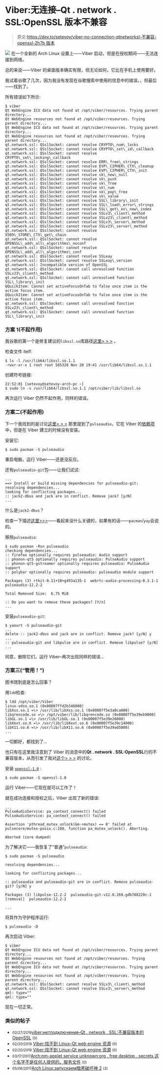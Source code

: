 # Viber:无连接–Qt . network . SSL:OpenSSL 版本不兼容

> 原文:[https://dev.to/setevoy/viber-no-connection-qtnetworksl-不兼容-openssl-2h7b 版本](https://dev.to/setevoy/viber-no-connection--qtnetworkssl-incompatible-version-of-openssl-2h7b)

[![](../Images/b550a333de9511fb0feee7abe59122bd.png)](https://res.cloudinary.com/practicaldev/image/fetch/s--kcBcFSCw--/c_limit%2Cf_auto%2Cfl_progressive%2Cq_auto%2Cw_880/https://rtfm.co.ua/wp-content/uploads/2019/02/viber-logo.png) 在一个全新的 Arch Linux 设置上——Viber 启动，但是在授权期间——无法连接到网络。

总的来说——Viber 的桌面版本确实有限，但无论如何，它比在手机上使用要好。

我试着谷歌了几次，因为我没有发现在谷歌搜索中使用的信息中的错误。，但最后——找到了。

所有错误如下所示:

```
$ viber
Qt WebEngine ICU data not found at /opt/viber/resources. Trying parent directory...
Qt WebEngine resources not found at /opt/viber/resources. Trying parent directory...
Qt WebEngine ICU data not found at /opt/viber/resources. Trying parent directory...
Qt WebEngine resources not found at /opt/viber/resources. Trying parent directory...
qt.network.ssl: QSslSocket: cannot resolve CRYPTO\_num\_locks
qt.network.ssl: QSslSocket: cannot resolve CRYPTO\_set\_id\_callback
qt.network.ssl: QSslSocket: cannot resolve CRYPTO\_set\_locking\_callback
qt.network.ssl: QSslSocket: cannot resolve ERR\_free\_strings
qt.network.ssl: QSslSocket: cannot resolve EVP\_CIPHER\_CTX\_cleanup
qt.network.ssl: QSslSocket: cannot resolve EVP\_CIPHER\_CTX\_init
qt.network.ssl: QSslSocket: cannot resolve sk\_new\_null
qt.network.ssl: QSslSocket: cannot resolve sk\_push
qt.network.ssl: QSslSocket: cannot resolve sk\_free
qt.network.ssl: QSslSocket: cannot resolve sk\_num
qt.network.ssl: QSslSocket: cannot resolve sk\_pop\_free
qt.network.ssl: QSslSocket: cannot resolve sk\_value
qt.network.ssl: QSslSocket: cannot resolve SSL\_library\_init
qt.network.ssl: QSslSocket: cannot resolve SSL\_load\_error\_strings
qt.network.ssl: QSslSocket: cannot resolve SSL\_get\_ex\_new\_index
qt.network.ssl: QSslSocket: cannot resolve SSLv3\_client\_method
qt.network.ssl: QSslSocket: cannot resolve SSLv23\_client\_method
qt.network.ssl: QSslSocket: cannot resolve SSLv3\_server\_method
qt.network.ssl: QSslSocket: cannot resolve SSLv23\_server\_method
qt.network.ssl: QSslSocket: cannot resolve X509\_STORE\_CTX\_get\_chain
qt.network.ssl: QSslSocket: cannot resolve OPENSSL\_add\_all\_algorithms\_noconf
qt.network.ssl: QSslSocket: cannot resolve OPENSSL\_add\_all\_algorithms\_conf
qt.network.ssl: QSslSocket: cannot resolve SSLeay
qt.network.ssl: QSslSocket: cannot resolve SSLeay\_version
qt.network.ssl: Incompatible version of OpenSSL
qt.network.ssl: QSslSocket: cannot call unresolved function SSLv23\_client\_method
qt.network.ssl: QSslSocket: cannot call unresolved function SSL\_library\_init
QQuickItem: Cannot set activeFocusOnTab to false once item is the active focus item.
QQuickItem: Cannot set activeFocusOnTab to false once item is the active focus item.
qt.network.ssl: QSslSocket: cannot call unresolved function SSLv23\_client\_method
qt.network.ssl: QSslSocket: cannot call unresolved function SSL\_library\_init 
```

### [](#solution-1-doesnt-work)方案 1(不起作用)

我谷歌的第一个是修复建议的`libssl.so`库路径[这里> > >](https://bytefreaks.net/applications/viber-desktop-on-fedora-27-64bit-viber-cannot-connect-to-the-internet-openssl-error) 。

检查文件 itelf:

```
$ ls -l /usr/lib64/libssl.so.1.1
-rwxr-xr-x 1 root root 585328 Nov 20 19:41 /usr/lib64/libssl.so.1.1 
```

创建符号链接:

```
22:52:01 [setevoy@setevoy-arch-pc ~]
$ sudo ln -s /usr/lib64/libssl.so.1.1 /opt/viber/lib/libssl.so 
```

再次运行 Viber 仍然不起作用，同样的错误。

### [](#solution-2-doesnt-work)方案二(不起作用)

下一个我找到的是讨论[这里> > >](https://forum.manjaro.org/t/unable-to-run-viber-under-manjaro-i3-community-edition-solved/44300/3) 那里提到了`pulseaudio`，它在 Viber 的[依赖项](https://aur.archlinux.org/packages/viber/)中，但是在 Viber 建立的时候没有安装。

安装它:

```
$ sudo pacman -S pulseaudio 
```

重启电脑，运行 Viber——还是没反应。

还有`pulseaudio-git`包——让我们试试:

```
...
==> Install or build missing dependencies for pulseaudio-git:
resolving dependencies...
looking for conflicting packages...
:: jack2-dbus and jack are in conflict. Remove jack? [y/N]
... 
```

什么是`jack2-dbus`？

检查一下描述[这里>>>](https://www.archlinux.org/packages/community/x86_64/jack2-dbus/)——看起来没什么关键的，如果有的话——`pacman`/`yay`会说的。

移除`pulseaudio`:

```
$ sudo pacman -Rsn pulseaudio
checking dependencies...
:: firefox optionally requires pulseaudio: Audio support
:: phonon-qt5 optionally requires pulseaudio: PulseAudio support
:: phonon-qt5-gstreamer optionally requires pulseaudio: PulseAudio support
:: polybar optionally requires pulseaudio: pulseaudio module support

Packages (3) rtkit-0.11+10+g493a135-1  webrtc-audio-processing-0.3.1-1  pulseaudio-12.2-2

Total Removed Size:  6.75 MiB

:: Do you want to remove these packages? [Y/n]
... 
```

安装`pulseaudio-git`:

```
$ yaourt -S pulseaudio-git
...
delete :: jack2-dbus and jack are in conflict. Remove jack? [y/N] y
...
:: pulseaudio-git and libpulse are in conflict. Remove libpulse? [y/N]
... 
```

同意，删除它们，运行 Viber–再次出现同样的错误…

### [](#solution-3-it-works)方案三(“管用！”)

图书馆到底是怎么回事？

用`ldd`检查:

```
$ ldd /opt/viber/Viber
linux-vdso.so.1 (0x00007ffd2b346000)
libXss.so.1 =\> /usr/lib/libXss.so.1 (0x00007f5e3a0ca000)
libqrencode.so =\> /opt/viber/lib/libqrencode.so (0x00007f5e39eb9000)
libGL.so.1 =\> /usr/lib/libGL.so.1 (0x00007f5e39e26000)
libXext.so.6 =\> /usr/lib/libXext.so.6 (0x00007f5e39c14000)
libX11.so.6 =\> /usr/lib/libX11.so.6 (0x00007f5e39ad5000)
... 
```

一切都好，都找到了…

也只有在这里我注意到了 Viber 的消息中的**Qt . network . SSL:OpenSSL**行的不兼容版本，从而引发了我对[这个> > >](https://bbs.archlinux.org/viewtopic.php?id=237337) 的讨论。

安装 [`openssl-1.0`](https://www.archlinux.org/packages/core/x86_64/openssl-1.0/) :

```
$ sudo pacman -S openssl-1.0 
```

运行 Viber——它现在就可以工作了！

就在成功连接和授权之后，Viber 出现了新的错误:

```
...
PulseAudioService: pa_context_connect() failed
PulseAudioService: pa_context_connect() failed

Assertion 'pthread_mutex_unlock(&m->mutex) == 0' failed at pulsecore/mutex-posix.c:108, function pa_mutex_unlock(). Aborting.

Aborted (core dumped) 
```

为了解决它——我恢复了“普通”`pulseaudio`:

```
$ sudo pacman -S pulseaudio

resolving dependencies...

looking for conflicting packages...

:: pulseaudio and pulseaudio-git are in conflict. Remove pulseaudio-git? [y/N] y

Packages (3) libpulse-12.2-2  pulseaudio-git-v12.0.269.gdb788229c-1 [removal]  pulseaudio-12.2-2

... 
```

将其作为守护程序运行:

```
$ pulseaudio -D 
```

再次启动 Viber:

```
$ viber
Qt WebEngine ICU data not found at /opt/viber/resources. Trying parent directory...
Qt WebEngine resources not found at /opt/viber/resources. Trying parent directory...
Qt WebEngine ICU data not found at /opt/viber/resources. Trying parent directory...
Qt WebEngine resources not found at /opt/viber/resources. Trying parent directory...
qt.network.ssl: QSslSocket: cannot resolve SSLv3\_client\_method
qt.network.ssl: QSslSocket: cannot resolve SSLv3\_server\_method
qml: type=""
qml: type="" 
```

现在一切正常。

### [](#similar-posts)类似的帖子

*   <small>02/27/2019</small>[viber:нетподключения–Qt . network . SSL:不兼容版本的 OpenSSL](https://rtfm.co.ua/viber-net-podklyucheniya-qt-network-ssl-incompatible-version-of-openssl/) <small>(0)</small>
*   <small>02/20/2019</small> [Viber:找不到 Linux–Qt web engine 资源](https://rtfm.co.ua/en/viber-linux-qt-webengine-resources-not-found-2/) <small>(0)</small>
*   <small>02/20/2019</small> [Viber:找不到 Linux–Qt web engine 资源](https://rtfm.co.ua/viber-linux-qt-webengine-resources-not-found/) <small>(0)</small>
*   <small>03/17/2017</small>[Arch:nm-applet service unknown:org . free desktop . secrets 这个名字不是任何人提供的。服务文件](https://rtfm.co.ua/arch-nm-applet-serviceunknown-the-name-org-freedesktop-secrets-was-not-provided-by-any-service-files/) <small>(0)</small>
*   <small>05/06/2017</small>[Arch Linux:запускаем暗黑破坏神 2](https://rtfm.co.ua/arch-linux-zapuskaem-diablo-2/) <small>(3)</small>